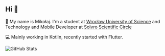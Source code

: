 ## Hi 👋

🙋 My name is Mikołaj. I'm a student at [Wrocław University of Science](https://pwr.edu.pl/) and Technology and Mobile Developer at [Solvro Scientific Circle](https://solvro.pwr.edu.pl/)

💻 Mainly working in Kotlin, recently started with Flutter.

![GitHub Stats](https://github-readme-stats.vercel.app/api?username=mikolaj-jalocha&theme=tokyonight&show_icons=true&hide_border=true&count_private=true)
